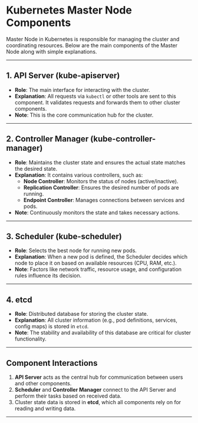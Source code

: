

# Kubernetes Master Node Components

Master Node in Kubernetes is responsible for managing the cluster and coordinating resources. Below are the main components of the Master Node along with simple explanations.

---

## 1. API Server (kube-apiserver)
- **Role**: The main interface for interacting with the cluster.
- **Explanation**: All requests via `kubectl` or other tools are sent to this component. It validates requests and forwards them to other cluster components.
- **Note**: This is the core communication hub for the cluster.

---

## 2. Controller Manager (kube-controller-manager)
- **Role**: Maintains the cluster state and ensures the actual state matches the desired state.
- **Explanation**: It contains various controllers, such as:
  - **Node Controller**: Monitors the status of nodes (active/inactive).
  - **Replication Controller**: Ensures the desired number of pods are running.
  - **Endpoint Controller**: Manages connections between services and pods.
- **Note**: Continuously monitors the state and takes necessary actions.

---

## 3. Scheduler (kube-scheduler)
- **Role**: Selects the best node for running new pods.
- **Explanation**: When a new pod is defined, the Scheduler decides which node to place it on based on available resources (CPU, RAM, etc.).
- **Note**: Factors like network traffic, resource usage, and configuration rules influence its decision.

---

## 4. etcd
- **Role**: Distributed database for storing the cluster state.
- **Explanation**: All cluster information (e.g., pod definitions, services, config maps) is stored in `etcd`.
- **Note**: The stability and availability of this database are critical for cluster functionality.

---


## Component Interactions

1. **API Server** acts as the central hub for communication between users and other components.
2. **Scheduler** and **Controller Manager** connect to the API Server and perform their tasks based on received data.
3. Cluster state data is stored in **etcd**, which all components rely on for reading and writing data.

---

